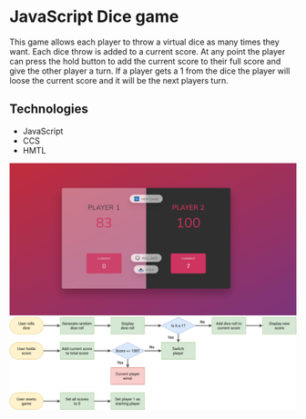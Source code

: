 # JavaScript Dice game

This game allows each player to throw a virtual dice as many times they want. Each dice throw is added to a current score. At any point the player can press the hold button to add the current score to their full score and give the other player a turn. If a player gets a 1 from the dice the player will loose the current score and it will be the next players turn. 

## Technologies 
- JavaScript
- CCS
- HMTL 

![Example of running game](Images/gameExample.PNG)
![Gameflow chart](/Images/pig-game-flowchart.png)
